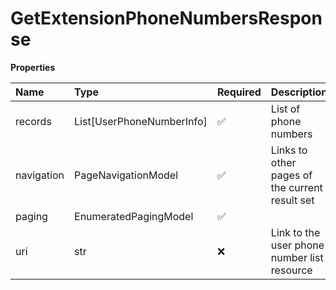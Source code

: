 # GetExtensionPhoneNumbersResponse

**Properties**

| Name       | Type                      | Required | Description                                    |
| :--------- | :------------------------ | :------- | :--------------------------------------------- |
| records    | List[UserPhoneNumberInfo] | ✅       | List of phone numbers                          |
| navigation | PageNavigationModel       | ✅       | Links to other pages of the current result set |
| paging     | EnumeratedPagingModel     | ✅       |                                                |
| uri        | str                       | ❌       | Link to the user phone number list resource    |

<!-- This file was generated by liblab | https://liblab.com/ -->
